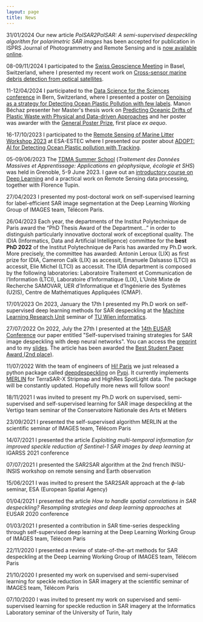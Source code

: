```yaml
---
layout: page
title: News
---
```

<span class="post-date-ED"> 31/01/2024 </span>
Our new article *PolSAR2PolSAR: A semi-supervised despeckling algorithm for polarimetric SAR images* has been accepted for publication in ISPRS Journal of Photogrammetry and Remote Sensing and is [now available online](https://authors.elsevier.com/c/1kXD53I9x1ubIL).

<span class="post-date-ED"> 08-09/11/2024 </span>
I participated to the [Swiss Geoscience Meeting](https://geoscience-meeting.ch/sgm2024/) in Basel, Switzerland, where I presented my recent work on [Cross-sensor marine debris detection from optical satellites](https://geoscience-meeting.ch/sgm2024/wp-content/uploads/abstract_books/SGM_2024_Symposium_19.pdf).

<span class="post-date-ED"> 11-12/04/2024 </span>
I participated to the [Data Science for the Sciences conference](https://www.ds4s.ch/about) in Bern, Switzerland, where I presented a poster on [Denoising as a strategy for Detecting Ocean Plastic Pollution with few labels](https://www.ds4s.ch/schedule/poster-session-day-2). Manon Béchaz presenter her Master's thesis work on [Predicting Oceanic Drifts of Plastic Waste with Physical and Data-driven Approaches](https://www.ds4s.ch/schedule/poster-session-day-2) and her poster was awarder with the [General Poster Prize](https://cdn.prod.website-files.com/65548a63d6e4e4d191db133c/667467bfcaad4c309f4a3ece_SDSC_DS4S_2024_poster_prizes.pdf), first place *ex aequo*.

<span class="post-date-ED"> 16-17/10/2023 </span>
I participated to the [Remote Sensing of Marine Litter Workshop 2023](https://atpi.eventsair.com/remote-sensing-of-marine-litter/) at ESA-ESTEC where I presented our poster about [ADOPT: AI for Detecting Ocean Plastic pollution with Tracking]((https://drive.google.com/file/d/14Ejvv5cKcYlaWU7b6_-0Smn0bUtIxyBa/view?usp=share_link)). 

<span class="post-date-ED"> 05-09/06/2023 </span>
The [TDMA Summer School](https://tdma2023.sciencesconf.org/?lang=fr) (*Traitement des Données Massives et Apprentissage: Applications en géophysique, écologie et SHS*) was held in Grenoble, 5-9 June 2023. I gave out an [introductory course on Deep Learning](https://tdma2023.sciencesconf.org/data/Cours_Dalsasso.pdf) and a practical work on Remote Sensing data processing, together with Florence Tupin.

<span class="post-date-ED"> 27/04/2023 </span>
I presented my post-doctoral work on self-supervised learning for label-efficient SAR image segmentation at the Deep Learning Working Group of IMAGES team, Télécom Paris.

<span class="post-date-ED"> 26/04/2023 </span>
Each year, the departments of the Institut Polytechnique de Paris award the “PhD Thesis Award of the Department...” in order to distinguish particularly innovative doctoral work of exceptional quality. The IDIA (Informatics, Data and Artificial Intelligence) committee for the **best PhD 2022** of the Institut Polytechnique de Paris has awarded my Ph.D work. More precisely, the committee has awarded: Antonin Leroux (LIX) as first prize for IDIA, Cameron Calk (LIX) as accessit, Emanuele Dalsasso (LTCI) as accessit, Elie Michel (LTCI) as accessit. The IDIA department is composed by the following laboratories: Laboratoire Traitement et Communication de l’Information (LTCI), Laboratoire d’Informatique (LIX), L’Unité Mixte de Recherche SAMOVAR, UER d’Informatique et d’Ingénierie des Systèmes (U2IS), Centre de Mathématiques Appliquées (CMAP). 


<span class="post-date-ED"> 17/01/2023 </span>
On 2023, January the 17th I presented my Ph.D work on self-supervised deep learning methods for SAR despeckling at the <a href="https://ml-tuw.github.io/">Machine Learning Research Unit</a> seminar of <a href="https://informatics.tuwien.ac.at/">TU Wien informatics</a>.

<span class="post-date-ED"> 27/07/2022 </span>
On 2022, July the 27th I presented at the <a href="https://eusar.de/">14th EUSAR Conference</a> our paper entitled "Self-supervised training strategies for SAR image despeckling with deep neural networks". You can access the <a href="https://hal.telecom-paris.fr/hal-03589245v2/document">preprint</a> and to my <a href="https://drive.google.com/file/d/1k0noE2djhe5ohfIThQW8Dx75SdNz1xM0/view?usp=sharing">slides</a>. 
The article has been awarded the [Best Student Paper Award (2nd place)](../assets/EUSAR_award.pdf).

<span class="post-date-ED"> 11/07/2022 </span>
With the team of engineers of <a href="https://www.hi-paris.fr/">Hi! Paris</a> we just released a python package called <a href="https://github.com/hi-paris/deepdespeckling">deepdespeckling</a> on <a href="https://pypi.org/project/deepdespeckling/">Pypi</a>. It currently implements <a href="https://arxiv.org/pdf/2110.13148.pdf">MERLIN<a/> for TerraSAR-X Stripmap and HighRes SpotLight data. The package will be constantly updated. Hopefully more news will follow soon!

<span class="post-date-ED"> 18/11/2021 </span>
I was invited to present my Ph.D work on supervised, semi-supervised and self-supervised learning for SAR image despeckling at the Vertigo team seminar of the Conservatoire Nationale des Arts et Métiers

<span class="post-date-ED"> 23/09/2021 </span>
I presented the self-supervised algorithm MERLIN at the scientific seminar of IMAGES team, Télécom Paris

<span class="post-date-ED"> 14/07/2021  </span>
I presented the article *Exploiting multi-temporal information for improved speckle reduction of Sentinel-1 SAR images by deep learning* at IGARSS 2021 conference

<span class="post-date-ED"> 07/07/2021 </span>
I presented the SAR2SAR algorithm at the 2nd french INSU-INSIS workshop on remote sensing and Earth observation

<span class="post-date-ED"> 15/06/2021 </span>
I was invited to present the SAR2SAR approach at the $\phi$-lab seminar, ESA (European Spatial Agency)

<span class="post-date-ED"> 01/04/2021 </span>
I presented the article *How to handle spatial correlations in SAR despeckling? Resampling strategies and deep learning approaches* at EUSAR 2020 conference

<span class="post-date-ED"> 01/03/2021 </span>
I presented a contribution in SAR time-series despeckling through self-supervised deep learning at the Deep Learning Working Group of IMAGES team, Télécom Paris

<span class="post-date-ED"> 22/11/2020 </span>
I presented a review of state-of-the-art methods for SAR despeckling at the Deep Learning Working Group of IMAGES team, Télécom Paris

<span class="post-date-ED"> 21/10/2020 </span>
I presented my work on supervised and semi-supervised learning for speckle reduction in SAR imagery at the scientific seminar of IMAGES team, Télécom Paris

<span class="post-date-ED"> 07/10/2020 </span>
I was invited to present my work on supervised and semi-supervised learning for speckle reduction in SAR imagery at the Informatics Laboratory seminar of the University of Turin, Italy
